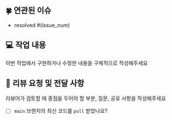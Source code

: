 ## 🍀 연관된 이슈
- resolved #(issue_num)

## 💻 작업 내용
이번 작업에서 구현하거나 수정한 내용을 구체적으로 작성해주세요

## 👥 리뷰 요청 및 전달 사항
리뷰어가 검토할 때 중점을 두어야 할 부분, 질문, 공유 사항을 작성해주세요

- [ ]  `main` 브랜치의 최신 코드를 `pull` 받았나요?